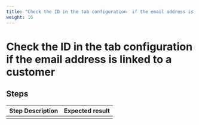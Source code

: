 ```yaml
---
title: "Check the ID in the tab configuration  if the email address is linked to a customer"
weight: 16
---
```


# Check the ID in the tab configuration  if the email address is linked to a customer
## Steps
| Step Description | Expected result |
| ----- | ----- |
|  |  |
